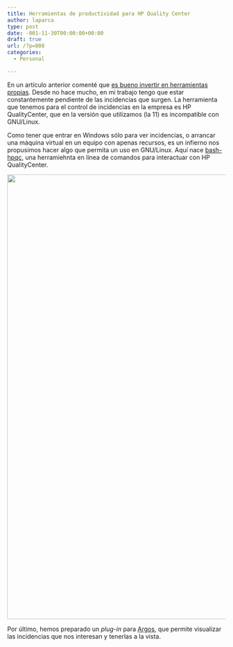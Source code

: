 ```yaml
---
title: Herramientas de productividad para HP Quality Center
author: laparca
type: post
date: -001-11-30T00:00:00+00:00
draft: true
url: /?p=808
categories:
  - Personal

---
```

En un artículo anterior comenté que [es bueno invertir en herramientas propias][1]. Desde no hace mucho, en mi trabajo tengo que estar constantemente pendiente de las incidencias que surgen. La herramienta que tenemos para el control de incidencias en la empresa es HP QualityCenter, que en la versión que utilizamos (la 11) es incompatible con GNU/Linux.

Como tener que entrar en Windows sólo para ver incidencias, o arrancar una máquina virtual en un equipo con apenas recursos, es un infierno nos propusimos hacer algo que permita un uso en GNU/Linux. Aquí nace <a href="https://github.com/laparca/bash-hpqc" target="_blank" rel="noopener noreferrer">bash-hpqc</a>, una herramiehnta en línea de comandos para interactuar con HP QualityCenter.

<img loading="lazy" decoding="async" class="aligncenter wp-image-807 size-full" src="https://blog.laparca.es/wp-content/uploads/2017/04/Captura-de-pantalla-de-2017-03-22-15-10-51.png" alt="" width="1280" height="1024" srcset="https://blog.laparca.es/wp-content/uploads/2017/04/Captura-de-pantalla-de-2017-03-22-15-10-51.png 1280w, https://blog.laparca.es/wp-content/uploads/2017/04/Captura-de-pantalla-de-2017-03-22-15-10-51-300x240.png 300w, https://blog.laparca.es/wp-content/uploads/2017/04/Captura-de-pantalla-de-2017-03-22-15-10-51-768x614.png 768w, https://blog.laparca.es/wp-content/uploads/2017/04/Captura-de-pantalla-de-2017-03-22-15-10-51-1024x819.png 1024w" sizes="(max-width: 1280px) 100vw, 1280px" /> 

Por último, hemos preparado un _plug-in_ para <a href="https://extensions.gnome.org/extension/1176/argos/" target="_blank" rel="noopener noreferrer">Argos</a>, que permite visualizar las incidencias que nos interesan y tenerlas a la vista.

 [1]: https://blog.laparca.es/2015/10/22/la-necesidad-de-invertir-en-herramientas/
